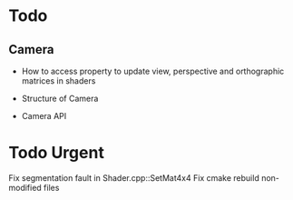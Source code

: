 # Todo

##	Camera 
- How to access property to update view, perspective and orthographic matrices in shaders

- Structure of Camera

- Camera API

# Todo Urgent

Fix segmentation fault in Shader.cpp::SetMat4x4
Fix cmake rebuild non-modified files 
